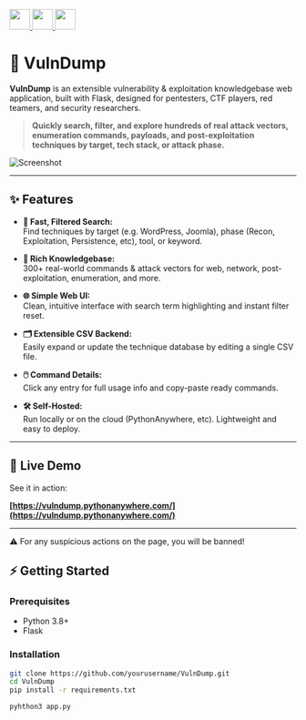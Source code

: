 <p align="left">
  <a href="https://www.python.org/">
    <img src="https://img.shields.io/badge/Python-3.10%2B-306998?logo=python&logoColor=FFD43B&style=for-the-badge" height="36" />
  </a>
  <a href="https://flask.palletsprojects.com/">
    <img src="https://img.shields.io/badge/Flask-Microframework-000000?logo=flask&logoColor=white&style=for-the-badge" height="36" />
  </a>
  <img src="https://img.shields.io/badge/WEB%20APP-39C5BB?style=for-the-badge&logo=googlechrome&logoColor=white" height="36" />
</p>



# 🚩 VulnDump

**VulnDump** is an extensible vulnerability & exploitation knowledgebase web application, built with Flask, designed for pentesters, CTF players, red teamers, and security researchers.

> **Quickly search, filter, and explore hundreds of real attack vectors, enumeration commands, payloads, and post-exploitation techniques by target, tech stack, or attack phase.**

![Screenshot](https://i.ibb.co/S7Pcpvp7/Screenshot-2025-07-05-180150.png)

---

## ✨ Features

- **🔎 Fast, Filtered Search:**  
  Find techniques by target (e.g. WordPress, Joomla), phase (Recon, Exploitation, Persistence, etc), tool, or keyword.

- **📝 Rich Knowledgebase:**  
  300+ real-world commands & attack vectors for web, network, post-exploitation, enumeration, and more.

- **🌐 Simple Web UI:**  
  Clean, intuitive interface with search term highlighting and instant filter reset.

- **🗂️ Extensible CSV Backend:**  
  Easily expand or update the technique database by editing a single CSV file.

- **🖱️ Command Details:**  
  Click any entry for full usage info and copy-paste ready commands.

- **🛠️ Self-Hosted:**  
  Run locally or on the cloud (PythonAnywhere, etc). Lightweight and easy to deploy.

---

## 🚀 Live Demo

See it in action:  

**[https://vulndump.pythonanywhere.com/](https://vulndump.pythonanywhere.com/)**

---
⚠️ For any suspicious actions on the page, you will be banned!

## ⚡ Getting Started

### **Prerequisites**
- Python 3.8+  
- Flask

### **Installation**
```bash
git clone https://github.com/yourusername/VulnDump.git
cd VulnDump
pip install -r requirements.txt

pyhthon3 app.py
